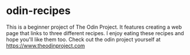# odin-recipes
This is a beginner project of The Odin Project. It features creating
a web page that links to three different recipes. I enjoy eating these
recipes and hope you'll like them too. Check out the odin project
yourself at https://www.theodinproject.com
